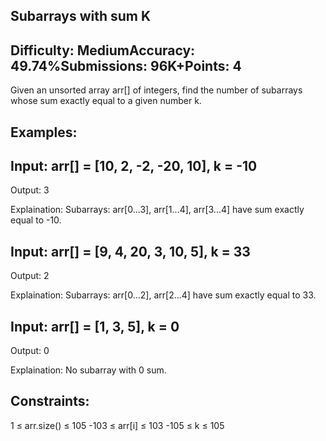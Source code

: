 ## Subarrays with sum K

## Difficulty: MediumAccuracy: 49.74%Submissions: 96K+Points: 4
Given an unsorted array arr[] of integers, find the number of subarrays whose sum exactly equal to a given number k.

## Examples:

## Input: arr[] = [10, 2, -2, -20, 10], k = -10
Output: 3

Explaination: Subarrays: arr[0...3], arr[1...4], arr[3...4] have sum exactly equal to -10.


## Input: arr[] = [9, 4, 20, 3, 10, 5], k = 33
Output: 2

Explaination: Subarrays: arr[0...2], arr[2...4] have sum exactly equal to 33.


## Input: arr[] = [1, 3, 5], k = 0
Output: 0

Explaination: No subarray with 0 sum.


## Constraints:
1 ≤ arr.size() ≤ 105
-103 ≤ arr[i] ≤ 103
-105 ≤ k ≤ 105
